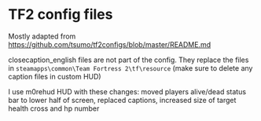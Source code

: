 # TF2 config files
Mostly adapted from https://github.com/tsumo/tf2configs/blob/master/README.md

closecaption_english files are not part of the config. They replace the files in `steamapps\common\Team Fortress 2\tf\resource` (make sure to delete any caption files in custom HUD)

I use m0rehud HUD with these changes: moved players alive/dead status bar to lower half of screen, replaced captions, increased size of target health cross and hp number
